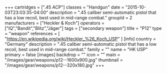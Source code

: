 +++
cartridges = [".45 ACP"]
classes = "Handgun"
date = "2015-10-03T23:03:35-04:00"
description = ".45 caliber semi-automatic pistol that has a low recoil, best used in mid-range combat."
groupId = 2
manufacturers = ["Heckler & Koch"]
operators = ["IQ","Bandit","Blitz","Jäger"]
tags = ["secondary weapon"]
title = "P12"
type = "weapon"
references = [
  "https://en.wikipedia.org/wiki/Heckler_%26_Koch_USP"
]
[info]
  country = "Germany"
  description = ".45 caliber semi-automatic pistol that has a low recoil, best used in mid-range combat."
  family = ""
  name = "HK USP"
  primary = false
[images]
  backdrop = ""
  icon = ""
  main = "/images/gear/weapons/p12--1600x900.jpg"
  thumbnail = "/images/gear/weapons/p12--320x180.jpg"
+++
